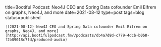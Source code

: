 
title=Bootiful Podcast: Neo4J CEO and Spring Data cofounder Emil Eifrem on graphs, Neo4J, and more
date=2021-08-12
type=post
tags=blog
status=published
~~~~~~
[(2021-08-12) Neo4J CEO and Spring Data cofounder Emil Eifrem on graphs, Neo4J, and more](http://api.bootifulpodcast.fm//podcasts/db4a7d8d-c779-4dcb-b0b8-f2b89018c7fd/produced-audio) 
            